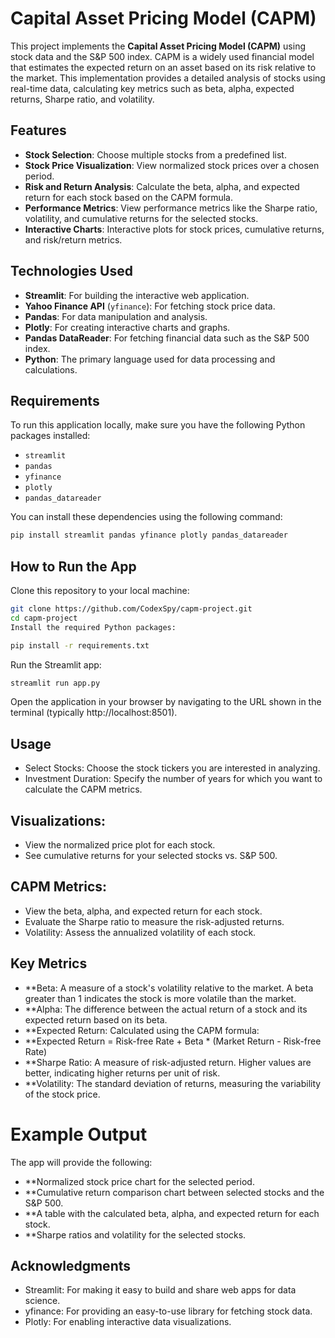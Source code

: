 # Capital Asset Pricing Model (CAPM)

This project implements the **Capital Asset Pricing Model (CAPM)** using stock data and the S&P 500 index. CAPM is a widely used financial model that estimates the expected return on an asset based on its risk relative to the market. This implementation provides a detailed analysis of stocks using real-time data, calculating key metrics such as beta, alpha, expected returns, Sharpe ratio, and volatility.

## Features

- **Stock Selection**: Choose multiple stocks from a predefined list.
- **Stock Price Visualization**: View normalized stock prices over a chosen period.
- **Risk and Return Analysis**: Calculate the beta, alpha, and expected return for each stock based on the CAPM formula.
- **Performance Metrics**: View performance metrics like the Sharpe ratio, volatility, and cumulative returns for the selected stocks.
- **Interactive Charts**: Interactive plots for stock prices, cumulative returns, and risk/return metrics.

## Technologies Used

- **Streamlit**: For building the interactive web application.
- **Yahoo Finance API** (`yfinance`): For fetching stock price data.
- **Pandas**: For data manipulation and analysis.
- **Plotly**: For creating interactive charts and graphs.
- **Pandas DataReader**: For fetching financial data such as the S&P 500 index.
- **Python**: The primary language used for data processing and calculations.

## Requirements

To run this application locally, make sure you have the following Python packages installed:

- `streamlit`
- `pandas`
- `yfinance`
- `plotly`
- `pandas_datareader`

You can install these dependencies using the following command:

```bash
pip install streamlit pandas yfinance plotly pandas_datareader

```
## How to Run the App
Clone this repository to your local machine:

```bash
git clone https://github.com/CodexSpy/capm-project.git
cd capm-project
Install the required Python packages:
```
```bash
pip install -r requirements.txt
 ```
Run the Streamlit app:

```bash
streamlit run app.py
```
Open the application in your browser by navigating to the URL shown in the terminal (typically http://localhost:8501).

## Usage
- Select Stocks: Choose the stock tickers you are interested in analyzing.
- Investment Duration: Specify the number of years for which you want to calculate the CAPM metrics.
## Visualizations:
- View the normalized price plot for each stock.
- See cumulative returns for your selected stocks vs. S&P 500.
## CAPM Metrics:
- View the beta, alpha, and expected return for each stock.
- Evaluate the Sharpe ratio to measure the risk-adjusted returns.
- Volatility: Assess the annualized volatility of each stock.
## Key Metrics
- **Beta: A measure of a stock's volatility relative to the market. A beta greater than 1 indicates the stock is more volatile than the market.
- **Alpha: The difference between the actual return of a stock and its expected return based on its beta.
- **Expected Return: Calculated using the CAPM formula:
- **Expected Return = Risk-free Rate + Beta * (Market Return - Risk-free Rate)
- **Sharpe Ratio: A measure of risk-adjusted return. Higher values are better, indicating higher returns per unit of risk.
- **Volatility: The standard deviation of returns, measuring the variability of the stock price.
# Example Output
The app will provide the following:

- **Normalized stock price chart for the selected period.
- **Cumulative return comparison chart between selected stocks and the S&P 500.
- **A table with the calculated beta, alpha, and expected return for each stock.
- **Sharpe ratios and volatility for the selected stocks.


## Acknowledgments
- Streamlit: For making it easy to build and share web apps for data science.
- yfinance: For providing an easy-to-use library for fetching stock data.
- Plotly: For enabling interactive data visualizations.
